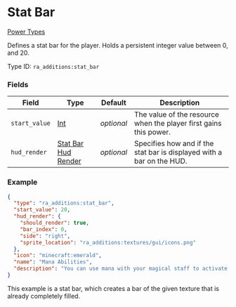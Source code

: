 # Stat Bar
[Power Types](../power_types.md)

Defines a stat bar for the player. Holds a persistent integer value between 0, and 20.

Type ID: `ra_additions:stat_bar`
### Fields
 | Field | Type | Default | Description | 
|---|---|---|---|
 | `start_value` | [Int](../data_types/int.md) | _optional_ | The value of the resource when the player first gains this power. | 
 | `hud_render` | [Stat Bar Hud Render](../data_types/stat_bar_hud_render.md) | _optional_ | Specifies how and if the stat bar is displayed with a bar on the HUD. | 

### Example
```json
{
  "type": "ra_additions:stat_bar",
  "start_value": 20,
  "hud_render": {
    "should_render": true,
    "bar_index": 0,
    "side": "right",
    "sprite_location": "ra_additions:textures/gui/icons.png"
  },
  "icon": "minecraft:emerald",
  "name": "Mana Abilities",
  "description": "You can use mana with your magical staff to activate its powers."
}
```
This example is a stat bar, which creates a bar of the given texture that is already completely filled.
